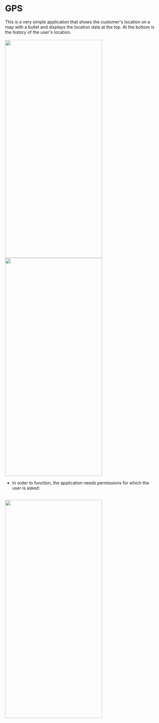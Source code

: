 # GPS

This is a very simple application that shows the customer's location on a map with a bullet and displays the location data at the top. 
At the bottom is the history of the user's location.<br><br>
<img src="https://user-images.githubusercontent.com/68535467/164116811-4c3e4fdb-d311-4f4a-bcde-3eb0230b1fcb.jpg" width="320" height="720">
<img src="https://user-images.githubusercontent.com/68535467/164116819-4b56eae6-d49c-42c4-94a6-650d955d704a.jpg" width="320" height="720">

- In order to function, the application needs permissions for which the user is asked: <br><br>
<img src="https://user-images.githubusercontent.com/68535467/164116843-29a037e7-fb91-40e5-8a78-be5724ae5ca2.jpg" width="320" height="720">
